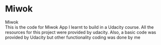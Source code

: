 # Miwok
Miwok  
This is the code for Miwok App I learnt to build in a Udacity course. 
All the resources for this project were provided by udacity. 
Also, a basic code was provided by Udacity but other functionality coding was done by me
